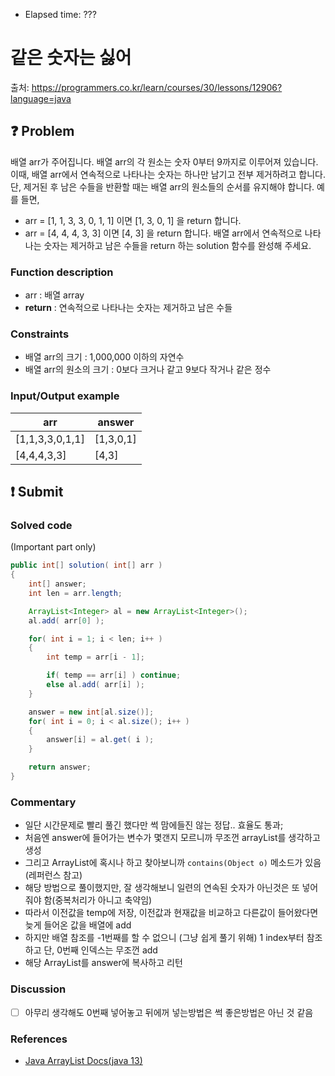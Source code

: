 - Elapsed time: ???

# 같은 숫자는 싫어
출처: https://programmers.co.kr/learn/courses/30/lessons/12906?language=java

## :question: Problem
배열 arr가 주어집니다. 배열 arr의 각 원소는 숫자 0부터 9까지로 이루어져 있습니다. 이때, 배열 arr에서 연속적으로 나타나는 숫자는 하나만 남기고 전부 제거하려고 합니다. 단, 제거된 후 남은 수들을 반환할 때는 배열 arr의 원소들의 순서를 유지해야 합니다. 예를 들면,

- arr = [1, 1, 3, 3, 0, 1, 1] 이면 [1, 3, 0, 1] 을 return 합니다.
- arr = [4, 4, 4, 3, 3] 이면 [4, 3] 을 return 합니다.
배열 arr에서 연속적으로 나타나는 숫자는 제거하고 남은 수들을 return 하는 solution 함수를 완성해 주세요.

### Function description
- arr : 배열 array
- __return__ : 연속적으로 나타나는 숫자는 제거하고 남은 수들

### Constraints
- 배열 arr의 크기 : 1,000,000 이하의 자연수
- 배열 arr의 원소의 크기 : 0보다 크거나 같고 9보다 작거나 같은 정수

### Input/Output example
| arr             | answer    |
| --------------- | --------- |
| [1,1,3,3,0,1,1] | [1,3,0,1] |
| [4,4,4,3,3]     | [4,3]     |

## :exclamation: Submit
### Solved code
(Important part only)
``` java
public int[] solution( int[] arr )
{
    int[] answer;
    int len = arr.length;

    ArrayList<Integer> al = new ArrayList<Integer>();
    al.add( arr[0] );

    for( int i = 1; i < len; i++ )
    {
        int temp = arr[i - 1];

        if( temp == arr[i] ) continue;
        else al.add( arr[i] );
    }

    answer = new int[al.size()];
    for( int i = 0; i < al.size(); i++ )
    {
        answer[i] = al.get( i );
    }

    return answer;
}
```

### Commentary
- 일단 시간문제로 빨리 풀긴 했다만 썩 맘에들진 않는 정답.. 효율도 통과;
- 처음엔 answer에 들어가는 변수가 몇갠지 모르니까 무조껀 arrayList를 생각하고 생성
- 그리고 ArrayList에 혹시나 하고 찾아보니까 `contains​(Object o)` 메소드가 있음(레퍼런스 참고)
- 해당 방법으로 풀이했지만, 잘 생각해보니 일련의 연속된 숫자가 아닌것은 또 넣어줘야 함(중복처리가 아니고 축약임)
- 따라서 이전값을 temp에 저장, 이전값과 현재값을 비교하고 다른값이 들어왔다면 늦게 들어온 값을 배열에 add
- 하지만 배열 참조를 -1번째를 할 수 없으니 (그냥 쉽게 풀기 위해) 1 index부터 참조하고 단, 0번째 인덱스는 무조껀 add
- 해당 ArrayList를 answer에 복사하고 리턴

### Discussion
- [ ] 아무리 생각해도 0번째 넣어놓고 뒤에꺼 넣는방법은 썩 좋은방법은 아닌 것 같음

### References
- [Java ArrayList Docs(java 13)](https://docs.oracle.com/en/java/javase/13/docs/api/java.base/java/util/ArrayList.html)